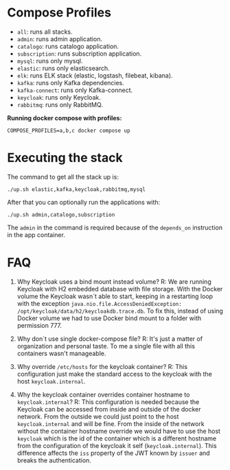 
# Compose Profiles

- `all`: runs all stacks.
- `admin`: runs admin application.
- `catalogo`: runs catalogo application.
- `subscription`: runs subscription application.
- `mysql`: runs only mysql.
- `elastic`: runs only elasticsearch.
- `elk`: runs ELK stack (elastic, logstash, filebeat, kibana).
- `kafka`: runs only Kafka dependencies.
- `kafka-connect`: runs only Kafka-connect.
- `keycloak`: runs only Keycloak.
- `rabbitmq`: runs only RabbitMQ.

**Running docker compose with profiles:**
```shell
COMPOSE_PROFILES=a,b,c docker compose up
```

# Executing the stack

The command to get all the stack up is:

```shell
./up.sh elastic,kafka,keycloak,rabbitmq,mysql
```

After that you can optionally run the applications with:
```shell
./up.sh admin,catalogo,subscription
```
The `admin` in the command is required because of the `depends_on` instruction in the app container.

# FAQ

1. Why Keycloak uses a bind mount instead volume?
  R: We are running Keycloak with H2 embedded database with file storage. With the Docker volume the Keycloak wasn´t able to start, keeping in a restarting loop with the exception `java.nio.file.AccessDeniedException: /opt/keycloak/data/h2/keycloakdb.trace.db`. To fix this, instead of using Docker volume we had to use Docker bind mount to a folder with permission 777.

2. Why don´t use single docker-compose file?
  R: It's just a matter of organization and personal taste. To me a single file with all this containers wasn't manageable. 

3. Why override `/etc/hosts` for the keycloak container?
  R: This configuration just make the standard access to the keycloak with the host `keycloak.internal`. 

4. Why the keycloak container overrides container hostname to `keycloak.internal`?
  R: This configuration is needed because the Keycloak can be accessed from inside and outside of the docker network. From the outside we could just point to the host `keycloak.internal` and will be fine. From the inside of the network without the container hostname override we would have to use the host `keycloak` which is the id of the container which is a different hostname from the configuration of the keycloak it self (`keycloak.internal`). This difference affects the `iss` property of the JWT known by `issuer` and breaks the authentication.